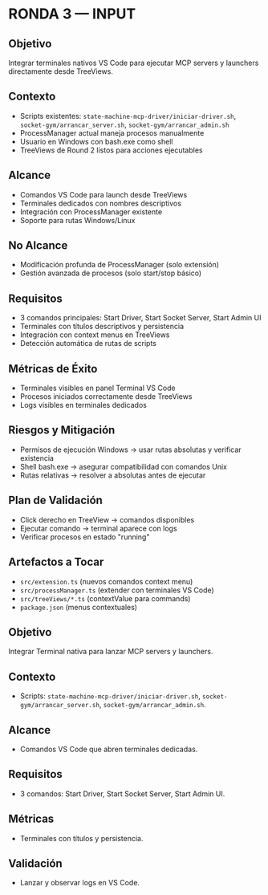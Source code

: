 # RONDA 3 — INPUT

## Objetivo
Integrar terminales nativos VS Code para ejecutar MCP servers y launchers directamente desde TreeViews.

## Contexto
- Scripts existentes: `state-machine-mcp-driver/iniciar-driver.sh`, `socket-gym/arrancar_server.sh`, `socket-gym/arrancar_admin.sh`
- ProcessManager actual maneja procesos manualmente
- Usuario en Windows con bash.exe como shell
- TreeViews de Round 2 listos para acciones ejecutables

## Alcance
- Comandos VS Code para launch desde TreeViews
- Terminales dedicados con nombres descriptivos
- Integración con ProcessManager existente
- Soporte para rutas Windows/Linux

## No Alcance
- Modificación profunda de ProcessManager (solo extensión)
- Gestión avanzada de procesos (solo start/stop básico)

## Requisitos
- 3 comandos principales: Start Driver, Start Socket Server, Start Admin UI
- Terminales con títulos descriptivos y persistencia
- Integración con context menus en TreeViews
- Detección automática de rutas de scripts

## Métricas de Éxito
- Terminales visibles en panel Terminal VS Code
- Procesos iniciados correctamente desde TreeViews
- Logs visibles en terminales dedicados

## Riesgos y Mitigación
- Permisos de ejecución Windows → usar rutas absolutas y verificar existencia
- Shell bash.exe → asegurar compatibilidad con comandos Unix
- Rutas relativas → resolver a absolutas antes de ejecutar

## Plan de Validación
- Click derecho en TreeView → comandos disponibles
- Ejecutar comando → terminal aparece con logs
- Verificar procesos en estado "running"

## Artefactos a Tocar
- `src/extension.ts` (nuevos comandos context menu)
- `src/processManager.ts` (extender con terminales VS Code)
- `src/treeViews/*.ts` (contextValue para commands)
- `package.json` (menus contextuales)
## Objetivo
Integrar Terminal nativa para lanzar MCP servers y launchers.

## Contexto
- Scripts: `state-machine-mcp-driver/iniciar-driver.sh`, `socket-gym/arrancar_server.sh`, `socket-gym/arrancar_admin.sh`.

## Alcance
- Comandos VS Code que abren terminales dedicadas.

## Requisitos
- 3 comandos: Start Driver, Start Socket Server, Start Admin UI.

## Métricas
- Terminales con títulos y persistencia.

## Validación
- Lanzar y observar logs en VS Code.
